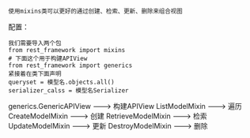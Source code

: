 ```
使用mixins类可以更好的通过创建、检索、更新、删除来组合视图

```
配置：

    我们需要导入两个包
    from rest_framework import mixins
    # 下面这个用于构建APIView
    from rest_framework import generics
    紧接着在类下面声明
    queryset = 模型名.objects.all()
    serializer_calss = 模型名Serializer


generics.GenericAPIView ---> 构建APIView 
ListModelMixin  ---> 遍历
CreateModelMixin ---> 创建
RetrieveModelMixin ---> 检索
UpdateModelMixin ---> 更新
DestroyModelMixin ---> 删除
